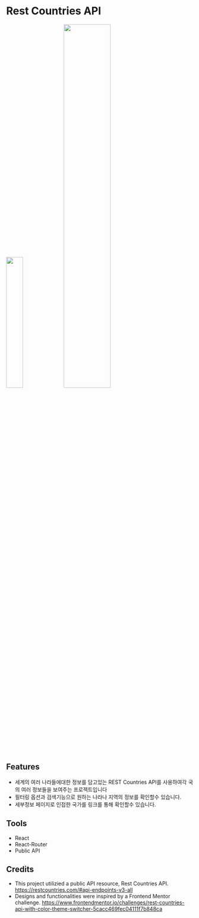 # Rest Countries API
<div>
<img src="https://user-images.githubusercontent.com/57853247/149271626-b3598bec-f2c9-4505-a76a-4181473492c0.png" width="30%" height="">
<img src="https://user-images.githubusercontent.com/57853247/149271634-27c1eefd-171a-439f-9117-27c3caf748b5.png" width="50%" height="">
</div>

## Features
- 세계의 여러 나라들에대한 정보를 담고있는 REST Countries API를 사용하여각 국의 여러 정보들을 보여주는 프로젝트입니다
- 필터링 옵션과 검색기능으로 원하는 나라나 지역의 정보를 확인할수 있습니다.
- 세부정보 페이지로 인접한 국가를 링크를 통해 확인할수 있습니다.

## Tools
- React
- React-Router
- Public API

## Credits
- This project utilizied a public API resource, Rest Countries API.
https://restcountries.com/#api-endpoints-v3-all
- Designs and functionalities were inspired by a Frontend Mentor challenge.
https://www.frontendmentor.io/challenges/rest-countries-api-with-color-theme-switcher-5cacc469fec04111f7b848ca
